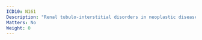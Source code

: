 ```yaml
---
ICD10: N161
Description: "Renal tubulo-interstitial disorders in neoplastic diseases"
Matters: No
Weight: 0
---
```

